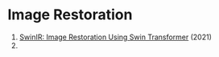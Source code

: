 # Image Restoration
1. [SwinIR: Image Restoration Using Swin Transformer](https://arxiv.org/abs/2108.10257) (2021)
2. 
